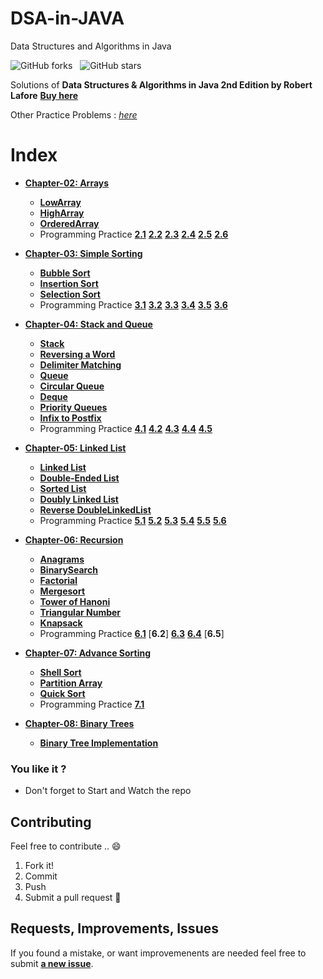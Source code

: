 # DSA-in-JAVA
Data Structures and Algorithms in Java 

![GitHub forks](https://img.shields.io/github/forks/srsandy/Data-Structures-and-Algorithms-in-Java-2nd-Edition-by-Robert-Lafore.svg?color=green&style=social) &nbsp;
![GitHub stars](https://img.shields.io/github/stars/srsandy/Data-Structures-and-Algorithms-in-Java-2nd-Edition-by-Robert-Lafore.svg?style=social)

Solutions of **Data Structures & Algorithms in Java 2nd Edition by Robert Lafore** [**Buy here**](https://www.amazon.com/Data-Structures-Algorithms-Java-2nd/dp/0672324539/ref=sr_1_2?keywords=Data+Structures+%26+Algorithms+in+Java%22+2nd+Edition+by+Robert+Lafore&qid=1583406332&sr=8-2)

Other Practice Problems : [*here*](https://github.com/srsandy/Data-Structures-and-Algorithms-in-Java-2nd-Edition-by-Robert-Lafore/tree/master/Practice%20Problems)

# Index
  - [**Chapter-02: Arrays**](https://github.com/srsandy/DSA-in-JAVA/tree/master/Chapter-02)
    - [**LowArray**](https://github.com/srsandy/DSA-in-JAVA/blob/master/Chapter-02/lowArrayApp.java)
    - [**HighArray**](https://github.com/srsandy/DSA-in-JAVA/blob/master/Chapter-02/highArrayApp.java)
    - [**OrderedArray**](https://github.com/srsandy/DSA-in-JAVA/blob/master/Chapter-02/orderedArray.java)
    - Programming Practice
      [**2.1**](https://github.com/srsandy/DSA-in-JAVA/blob/master/Chapter-02/highArrayApp.java) [**2.2**](https://github.com/srsandy/DSA-in-JAVA/blob/master/Chapter-02/highArrayApp.java) [**2.3**](https://github.com/srsandy/DSA-in-JAVA/blob/master/Chapter-02/highArrayApp.java) [**2.4**](https://github.com/srsandy/DSA-in-JAVA/blob/master/Chapter-02/orderedArray.java) [**2.5**](https://github.com/srsandy/DSA-in-JAVA/blob/master/Chapter-02/orderedArray.java) [**2.6**](https://github.com/srsandy/DSA-in-JAVA/blob/master/Chapter-02/highArrayApp.java)
      
- [**Chapter-03: Simple Sorting**](https://github.com/srsandy/DSA-in-JAVA/tree/master/Chapter-03)
  - [**Bubble Sort**](https://github.com/srsandy/DSA-in-JAVA/blob/master/Chapter-03/bubbleSort.java)
  - [**Insertion Sort**](https://github.com/srsandy/DSA-in-JAVA/blob/master/Chapter-03/insertionSort.java)
  - [**Selection Sort**](https://github.com/srsandy/DSA-in-JAVA/blob/master/Chapter-03/selectionSort.java)
  - Programming Practice
    [**3.1**](https://github.com/srsandy/DSA-in-JAVA/blob/master/Chapter-03/bubbleSort.java) [**3.2**](https://github.com/srsandy/DSA-in-JAVA/blob/master/Chapter-03/insertionSort.java) [**3.3**](https://github.com/srsandy/DSA-in-JAVA/blob/master/Chapter-03/insertionSort.java) [**3.4**](https://github.com/srsandy/DSA-in-JAVA/blob/master/Chapter-03/bubbleSort.java) [**3.5**](https://github.com/srsandy/DSA-in-JAVA/blob/master/Chapter-03/insertionSort.java) [**3.6**](https://github.com/srsandy/DSA-in-JAVA/blob/master/Chapter-03/insertionSort.java)
    
- [**Chapter-04: Stack and Queue**](https://github.com/srsandy/DSA-in-JAVA/tree/master/Chapter-04)
  - [**Stack**](https://github.com/srsandy/DSA-in-JAVA/blob/master/Chapter-04/StackApp.java)
  - [**Reversing a Word**](https://github.com/srsandy/DSA-in-JAVA/blob/master/Chapter-04/ReverseApp.java)
  - [**Delimiter Matching**](https://github.com/srsandy/DSA-in-JAVA/blob/master/Chapter-04/BracketsApp.java)
  - [**Queue**](https://github.com/srsandy/DSA-in-JAVA/blob/master/Chapter-04/QueueApp.java)
  - [**Circular Queue**](https://github.com/srsandy/DSA-in-JAVA/blob/master/Chapter-04/CircularQueue.java)
  - [**Deque**](https://github.com/srsandy/DSA-in-JAVA/blob/master/Chapter-04/DeQueueApp.java)
  - [**Priority Queues**](https://github.com/srsandy/DSA-in-JAVA/blob/master/Chapter-04/PriorityQueue.java)
  - [**Infix to Postfix**](https://github.com/srsandy/DSA-in-JAVA/blob/master/Chapter-04/infixPostfix.java)
  - Programming Practice
    [**4.1**](https://github.com/srsandy/DSA-in-JAVA/blob/master/Chapter-04/CircularQueue.java) [**4.2**](https://github.com/srsandy/DSA-in-JAVA/blob/master/Chapter-04/CircularDeque.java) [**4.3**](https://github.com/srsandy/DSA-in-JAVA/blob/master/Chapter-04/DeQueueApp.java) [**4.4**](https://github.com/srsandy/DSA-in-JAVA/blob/master/Chapter-04/PriorityQueue.java) [**4.5**](https://github.com/srsandy/DSA-in-JAVA/blob/master/Chapter-04/CheckOutApp.java)
  
- [**Chapter-05: Linked List**](https://github.com/srsandy/DSA-in-JAVA/tree/master/Chapter-05)
  - [**Linked List**](https://github.com/srsandy/DSA-in-JAVA/blob/master/Chapter-05/SingleEnded.java)
  - [**Double-Ended List**](https://github.com/srsandy/DSA-in-JAVA/blob/master/Chapter-05/DoubleEnded.java)
  - [**Sorted List**](https://github.com/srsandy/DSA-in-JAVA/blob/master/Chapter-05/PriorityLinkedlist.java)
  - [**Doubly Linked List**](https://github.com/srsandy/DSA-in-JAVA/blob/master/Chapter-05/DoubleLinklist.java)
  - [**Reverse DoubleLinkedList**](https://github.com/srsandy/Data-Structures-and-Algorithms-in-Java-2nd-Edition-by-Robert-Lafore/blob/master/Chapter-05/ReverseDoubleLinkedList.java)
  - Programming Practice
    [**5.1**](https://github.com/srsandy/DSA-in-JAVA/blob/master/Chapter-05/PriorityLinkedlist.java) [**5.2**](https://github.com/srsandy/DSA-in-JAVA/blob/master/Chapter-05/DequeueList.java) [**5.3**](https://github.com/srsandy/DSA-in-JAVA/blob/master/Chapter-05/CircularList.java) [**5.4**](https://github.com/srsandy/DSA-in-JAVA/blob/master/Chapter-05/StackList.java) [**5.5**](https://github.com/srsandy/DSA-in-JAVA/blob/master/Chapter-05/JosephusProblem.java) [**5.6**](https://github.com/srsandy/DSA-in-JAVA/blob/master/Chapter-05/MatrixList.java)
  
- [**Chapter-06: Recursion**](https://github.com/srsandy/DSA-in-JAVA/tree/master/Chapter-06)
  - [**Anagrams**](https://github.com/srsandy/DSA-in-JAVA/blob/master/Chapter-06/Anagram.java)
  - [**BinarySearch**](https://github.com/srsandy/DSA-in-JAVA/blob/master/Chapter-06/BinarySearch.java)
  - [**Factorial**](https://github.com/srsandy/DSA-in-JAVA/blob/master/Chapter-06/Factorial.java)
  - [**Mergesort**](https://github.com/srsandy/DSA-in-JAVA/blob/master/Chapter-06/MergeSort.java)
  - [**Tower of Hanoni**](https://github.com/srsandy/Data-Structures-and-Algorithms-in-Java-2nd-Edition-by-Robert-Lafore/blob/master/Chapter-06/TowerHanoi.java)
  - [**Triangular Number**](https://github.com/srsandy/Data-Structures-and-Algorithms-in-Java-2nd-Edition-by-Robert-Lafore/blob/master/Chapter-06/Triangular.java)
  - [**Knapsack**](https://github.com/srsandy/Data-Structures-and-Algorithms-in-Java-2nd-Edition-by-Robert-Lafore/tree/master/Chapter-06/Knapsack)
  - Programming Practice
    [**6.1**](https://github.com/srsandy/DSA-in-JAVA/blob/master/Chapter-06/RecursiveMultiplication.java) [**6.2**] [**6.3**](https://github.com/srsandy/Data-Structures-and-Algorithms-in-Java-2nd-Edition-by-Robert-Lafore/blob/master/Chapter-06/NumberPower.java) [**6.4**](https://github.com/srsandy/Data-Structures-and-Algorithms-in-Java-2nd-Edition-by-Robert-Lafore/blob/master/Chapter-06/Knapsack/Knapsack_OneSolution.java) [**6.5**] 
    
- [**Chapter-07: Advance Sorting**](https://github.com/srsandy/DSA-in-JAVA/tree/master/Chapter-07)
  - [**Shell Sort**](https://github.com/srsandy/Data-Structures-and-Algorithms-in-Java-2nd-Edition-by-Robert-Lafore/blob/master/Chapter-07/shellSort.java)
  - [**Partition Array**](https://github.com/srsandy/Data-Structures-and-Algorithms-in-Java-2nd-Edition-by-Robert-Lafore/blob/master/Chapter-07/Partition.java)
  - [**Quick Sort**](https://github.com/srsandy/Data-Structures-and-Algorithms-in-Java-2nd-Edition-by-Robert-Lafore/blob/master/Chapter-07/QuickSort.java)
  - Programming Practice
    [**7.1**](https://github.com/siddhartthecoder/Data-Structures-and-Algorithms-in-Java-2nd-Edition-by-Robert-Lafore/blob/3cd89cf40fec7413f0b0ed5154a24f8a860371df/Chapter-07/Partition.java#L49)
    
- [**Chapter-08: Binary Trees**](https://github.com/srsandy/DSA-in-JAVA/tree/master/Chapter-08)
  - [**Binary Tree Implementation**](https://github.com/srsandy/DSA-in-JAVA/blob/master/Chapter-08/BinaryTreeImplementation.java)


### You like it ?
- Don't forget to Start and Watch the repo 

## Contributing
Feel free to contribute .. :smile:

1. Fork it!
2. Commit
3. Push
4. Submit a pull request :slightly_smiling_face:

## Requests, Improvements, Issues

If you found a mistake, or want improvemenents are needed feel free to submit [**a new issue**](https://github.com/srsandy/DSA-in-JAVA/issues).

